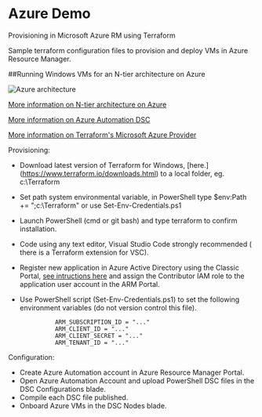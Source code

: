 # Azure Demo
Provisioning in Microsoft Azure RM using Terraform

Sample terraform configuration files to provision and deploy  VMs in Azure Resource Manager.

##Running Windows VMs for an N-tier architecture on Azure

![Azure architecture](https://1.bp.blogspot.com/-vBoEHhSpjsA/WDcRKM1VylI/AAAAAAAACpE/HC9JTCvg1jIxiPLgYAgKOhjrgB-C_uWywCLcB/s640/Azure-Architecture.PNG)

[More information on N-tier architecture on Azure](https://docs.microsoft.com/en-us/azure/guidance/guidance-compute-n-tier-vm)

[More information on Azure Automation DSC](https://docs.microsoft.com/en-us/azure/automation/automation-dsc-getting-started)

[More information on Terraform's Microsoft Azure Provider](https://www.terraform.io/docs/providers/azurerm/index.html)

Provisioning:
* Download latest version of Terraform for Windows, [here.] (https://www.terraform.io/downloads.html) to a local folder, eg. c:\Terraform
* Set path system environmental variable, in PowerShell type $env:Path += ";c:\Terraform" or use Set-Env-Credentials.ps1
* Launch PowerShell (cmd or git bash) and type terraform to confirm installation.
* Code using any text editor, Visual Studio Code strongly recommended ( there is a Terraform extension for VSC).
* Register new application in Azure Active Directory using the Classic Portal, [see intructions here](https://www.terraform.io/docs/providers/azurerm/index.html) and assign the Contributor IAM role to the application user account in the ARM Portal.
* Use PowerShell script (Set-Env-Credentials.ps1) to set the following environment variables (do not version control this file).  

                ARM_SUBSCRIPTION_ID = "..."  
                ARM_CLIENT_ID = "..."  
                ARM_CLIENT_SECRET = "..."  
                ARM_TENANT_ID = "..."  


Configuration:
 * Create Azure Automation account in Azure Resource Manager Portal.
 * Open Azure Automation Account and upload PowerShell DSC files in the DSC Configurations blade.
 * Compile each DSC file published.
 * Onboard Azure VMs in the DSC Nodes blade.